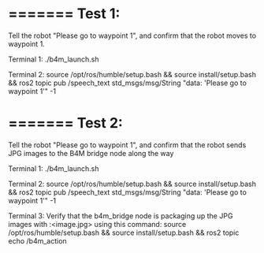
=======
Test 1:
=======
Tell the robot "Please go to waypoint 1", and confirm that the robot moves to waypoint 1.

Terminal 1:
./b4m_launch.sh

Terminal 2:
source /opt/ros/humble/setup.bash && source install/setup.bash && ros2 topic pub /speech_text std_msgs/msg/String "data: 'Please go to waypoint 1'" -1

=======
Test 2:
=======
Tell the robot "Please go to waypoint 1", and confirm that the robot sends JPG images to the B4M bridge node along the way

Terminal 1:
./b4m_launch.sh

Terminal 2:
source /opt/ros/humble/setup.bash && source install/setup.bash && ros2 topic pub /speech_text std_msgs/msg/String "data: 'Please go to waypoint 1'" -1

Terminal 3:
Verify that the b4m_bridge node is packaging up the JPG images with <SEE>:<image.jpg> using this command:
source /opt/ros/humble/setup.bash && source install/setup.bash && ros2 topic echo /b4m_action